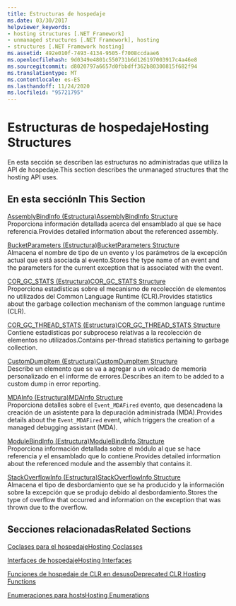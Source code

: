 ```yaml
---
title: Estructuras de hospedaje
ms.date: 03/30/2017
helpviewer_keywords:
- hosting structures [.NET Framework]
- unmanaged structures [.NET Framework], hosting
- structures [.NET Framework hosting]
ms.assetid: 492e010f-7493-4134-9505-f7008ccdaae6
ms.openlocfilehash: 9d0349e4801c550731b6d126197003917c4a46e8
ms.sourcegitcommit: d8020797a6657d0fbbdff362b80300815f682f94
ms.translationtype: MT
ms.contentlocale: es-ES
ms.lasthandoff: 11/24/2020
ms.locfileid: "95721795"
---
```

# <a name="hosting-structures"></a><span data-ttu-id="722cc-102">Estructuras de hospedaje</span><span class="sxs-lookup"><span data-stu-id="722cc-102">Hosting Structures</span></span>

<span data-ttu-id="722cc-103">En esta sección se describen las estructuras no administradas que utiliza la API de hospedaje.</span><span class="sxs-lookup"><span data-stu-id="722cc-103">This section describes the unmanaged structures that the hosting API uses.</span></span>  
  
## <a name="in-this-section"></a><span data-ttu-id="722cc-104">En esta sección</span><span class="sxs-lookup"><span data-stu-id="722cc-104">In This Section</span></span>  

 [<span data-ttu-id="722cc-105">AssemblyBindInfo (Estructura)</span><span class="sxs-lookup"><span data-stu-id="722cc-105">AssemblyBindInfo Structure</span></span>](assemblybindinfo-structure.md)  
 <span data-ttu-id="722cc-106">Proporciona información detallada acerca del ensamblado al que se hace referencia.</span><span class="sxs-lookup"><span data-stu-id="722cc-106">Provides detailed information about the referenced assembly.</span></span>  
  
 [<span data-ttu-id="722cc-107">BucketParameters (Estructura)</span><span class="sxs-lookup"><span data-stu-id="722cc-107">BucketParameters Structure</span></span>](bucketparameters-structure.md)  
 <span data-ttu-id="722cc-108">Almacena el nombre de tipo de un evento y los parámetros de la excepción actual que está asociada al evento.</span><span class="sxs-lookup"><span data-stu-id="722cc-108">Stores the type name of an event and the parameters for the current exception that is associated with the event.</span></span>  
  
 [<span data-ttu-id="722cc-109">COR_GC_STATS (Estructura)</span><span class="sxs-lookup"><span data-stu-id="722cc-109">COR_GC_STATS Structure</span></span>](cor-gc-stats-structure.md)  
 <span data-ttu-id="722cc-110">Proporciona estadísticas sobre el mecanismo de recolección de elementos no utilizados del Common Language Runtime (CLR).</span><span class="sxs-lookup"><span data-stu-id="722cc-110">Provides statistics about the garbage collection mechanism of the common language runtime (CLR).</span></span>  
  
 [<span data-ttu-id="722cc-111">COR_GC_THREAD_STATS (Estructura)</span><span class="sxs-lookup"><span data-stu-id="722cc-111">COR_GC_THREAD_STATS Structure</span></span>](cor-gc-thread-stats-structure.md)  
 <span data-ttu-id="722cc-112">Contiene estadísticas por subproceso relativas a la recolección de elementos no utilizados.</span><span class="sxs-lookup"><span data-stu-id="722cc-112">Contains per-thread statistics pertaining to garbage collection.</span></span>  
  
 [<span data-ttu-id="722cc-113">CustomDumpItem (Estructura)</span><span class="sxs-lookup"><span data-stu-id="722cc-113">CustomDumpItem Structure</span></span>](customdumpitem-structure.md)  
 <span data-ttu-id="722cc-114">Describe un elemento que se va a agregar a un volcado de memoria personalizado en el informe de errores.</span><span class="sxs-lookup"><span data-stu-id="722cc-114">Describes an item to be added to a custom dump in error reporting.</span></span>  
  
 [<span data-ttu-id="722cc-115">MDAInfo (Estructura)</span><span class="sxs-lookup"><span data-stu-id="722cc-115">MDAInfo Structure</span></span>](mdainfo-structure.md)  
 <span data-ttu-id="722cc-116">Proporciona detalles sobre el `Event_MDAFired` evento, que desencadena la creación de un asistente para la depuración administrada (MDA).</span><span class="sxs-lookup"><span data-stu-id="722cc-116">Provides details about the `Event_MDAFired` event, which triggers the creation of a managed debugging assistant (MDA).</span></span>  
  
 [<span data-ttu-id="722cc-117">ModuleBindInfo (Estructura)</span><span class="sxs-lookup"><span data-stu-id="722cc-117">ModuleBindInfo Structure</span></span>](modulebindinfo-structure.md)  
 <span data-ttu-id="722cc-118">Proporciona información detallada sobre el módulo al que se hace referencia y el ensamblado que lo contiene.</span><span class="sxs-lookup"><span data-stu-id="722cc-118">Provides detailed information about the referenced module and the assembly that contains it.</span></span>  
  
 [<span data-ttu-id="722cc-119">StackOverflowInfo (Estructura)</span><span class="sxs-lookup"><span data-stu-id="722cc-119">StackOverflowInfo Structure</span></span>](stackoverflowinfo-structure.md)  
 <span data-ttu-id="722cc-120">Almacena el tipo de desbordamiento que se ha producido y la información sobre la excepción que se produjo debido al desbordamiento.</span><span class="sxs-lookup"><span data-stu-id="722cc-120">Stores the type of overflow that occurred and information on the exception that was thrown due to the overflow.</span></span>  
  
## <a name="related-sections"></a><span data-ttu-id="722cc-121">Secciones relacionadas</span><span class="sxs-lookup"><span data-stu-id="722cc-121">Related Sections</span></span>  

 [<span data-ttu-id="722cc-122">Coclases para el hospedaje</span><span class="sxs-lookup"><span data-stu-id="722cc-122">Hosting Coclasses</span></span>](hosting-coclasses.md)  
  
 [<span data-ttu-id="722cc-123">Interfaces de hospedaje</span><span class="sxs-lookup"><span data-stu-id="722cc-123">Hosting Interfaces</span></span>](hosting-interfaces.md)  
  
 [<span data-ttu-id="722cc-124">Funciones de hospedaje de CLR en desuso</span><span class="sxs-lookup"><span data-stu-id="722cc-124">Deprecated CLR Hosting Functions</span></span>](deprecated-clr-hosting-functions.md)  
  
 [<span data-ttu-id="722cc-125">Enumeraciones para hosts</span><span class="sxs-lookup"><span data-stu-id="722cc-125">Hosting Enumerations</span></span>](hosting-enumerations.md)
